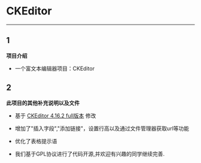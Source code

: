 # CKEditor

---
 
## 1
**项目介绍**
 
- 一个富文本编辑器项目：CKEditor
 
 
 
## 2
**此项目的其他补充说明以及文件**
 
- 基于 [CKEditor 4.16.2 full版本](https://github.com/ckeditor/ckeditor4/tree/4.16.2) 修改

- 增加了"插入字段","添加链接"，设置行高以及通过文件管理器获取url等功能

- 优化了表格提示语

- 我们基于GPL协议进行了代码开源,并欢迎有兴趣的同学继续完善.
 

